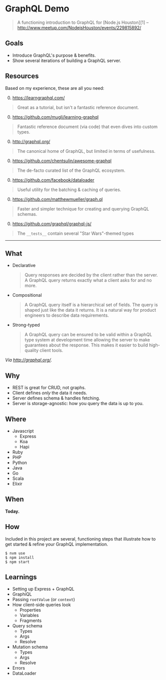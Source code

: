 # GraphQL Demo

> A functioning introduction to GraphQL for [Node.js Houston][1]
> – <http://www.meetup.com/NodejsHouston/events/229815892/>


## Goals

- Introduce GraphQL's purpose & benefits.
- Show several iterations of building a GraphQL server.


## Resources

Based on my experience, these are all you need:

0. https://learngraphql.com/
  > Great as a tutorial, but isn't a fantastic reference document.

0. https://github.com/mugli/learning-graphql
  > Fantastic reference document (via code) that even dives into custom types.

0. http://graphql.org/
  > The canonical home of GraphQL, but limited in terms of usefulness.

0. https://github.com/chentsulin/awesome-graphql
  > The de-facto curated list of the GraphQL ecosystem.

0. https://github.com/facebook/dataloader
  > Useful utility for the batching & caching of queries.

0. https://github.com/matthewmueller/graph.ql
  > Faster and simpler technique for creating and querying GraphQL schemas.

0. https://github.com/graphql/graphql-js/
  > The `__tests__` contain several "Star Wars"-themed types

- - -


## What

- Declarative

  > Query responses are decided by the client rather than the server. A GraphQL query returns exactly what a client asks for and no more.

- Compositional

  > A GraphQL query itself is a hierarchical set of fields. The query is shaped just like the data it returns. It is a natural way for product engineers to describe data requirements.

- Strong-typed

  > A GraphQL query can be ensured to be valid within a GraphQL type system at development time allowing the server to make guarantees about the response. This makes it easier to build high-quality client tools.


_Via <http://graphql.org/>._


## Why

- REST is great for CRUD, not graphs.
- Client defines _only_ the data it needs.
- Server defines schema & handles fetching.
- Server is storage-agnostic: how you query the data is up to you.


## Where

- Javascript
  - Express
  - Koa
  - Hapi
- Ruby
- PHP
- Python
- Java
- Go
- Scala
- Elixir


## When

**Today.**


## How

Included in this project are several, functioning steps that illustrate
how to get started & refine your GraphQL implementation.


```shell
$ nvm use
$ npm install
$ npm start
```

## Learnings

- Setting up Express + GraphQL
- GraphiQL
- Passing `rootValue` (or `context`)
- How client-side queries look
  - Properties
  - Variables
  - Fragments
- Query schema
  - Types
  - Args
  - Resolve
- Mutation schema
  - Types
  - Args
  - Resolve
- Errors
- DataLoader



[0]: http://www.meetup.com/NodejsHouston/
